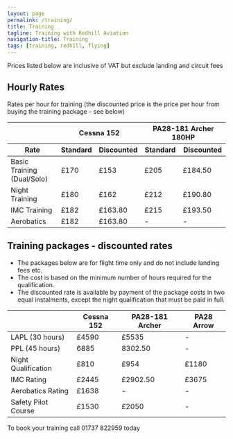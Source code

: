 ```yaml
---
layout: page
permalink: /training/
title: Training
tagline: Training with Redhill Aviation
navigation-title: Training
tags: [training, redhill, flying]
---
```


<div>Prices listed below are inclusive of VAT but exclude landing and circuit fees</div>

<h2>Hourly Rates</h2>

<div>Rates per hour for training (the discounted price is the price per hour from buying the training package - see below)</div>
<table class="prices-table training-hourly-rates">
    <thead>
        <tr>
            <th></th>
            <th colspan="2">Cessna 152</th>
            <th colspan="2">PA28-181 Archer 180HP</th>
        </tr>
        <tr>
            <th>Rate</th>
            <th>Standard</th>
            <th>Discounted</th>
            <th>Standard</th>
            <th>Discounted</th>
        </tr>
    </thead>
    <tbody>
        <tr>
            <td>Basic Training (Dual/Solo)</td>
            <td>£170</td>
            <td>£153</td>
            <td>£205</td>
            <td>£184.50</td>
        </tr>
        <tr>
            <td>Night Training</td>
            <td>£180</td>
            <td>£162</td>
            <td>£212</td>
            <td>£190.80</td>
        </tr>
        <tr>
            <td>IMC Training</td>
            <td>£182</td>
            <td>£163.80</td>
            <td>£215</td>
            <td>£193.50</td>
        </tr>
        <tr>
            <td>Aerobatics</td>
            <td>£182</td>
            <td>£163.80</td>
            <td>-</td>
            <td>-</td>
        </tr>
    </tbody>

</table>

<h2>Training packages - discounted rates</h2>
<div><ul><li>The packages below are for flight time only and do not include landing fees etc.</li>
 <li>The cost is based on the minimum number of hours required for the qualification.</li>
  <li>The discounted rate is available by payment of the package costs in two equal instalments, except the night qualification that must be paid in full.</li>
  </ul>
  </div>
<table class="prices-table training-discounts">
    <thead>
        <tr>
            <th></th>
            <th>Cessna 152</th>
            <th>PA28-181 Archer</th>
            <th>PA28 Arrow</th>
        </tr>
    </thead>  
    <tbody>
        <tr>
            <td>LAPL (30 hours)</td>
            <td>£4590</td>
            <td>£5535</td>
            <td>-</td>
        </tr>
        <tr>
            <td>PPL (45 hours)</td>
            <td>6885</td>
            <td>8302.50</td>
            <td>-</td>
        </tr>
        <tr>
            <td>Night Qualification</td>
            <td>£810</td>
            <td>£954</td>
            <td>£1180</td>
        </tr>
        <tr>
            <td>IMC Rating</td>
            <td>£2445</td>
            <td>£2902.50</td>
            <td>£3675</td>
        </tr>
        <tr>
            <td>Aerobatics Rating</td>
            <td>£1638</td>
            <td>-</td>
            <td>-</td>
        </tr>
        <tr>
            <td>Safety Pilot Course</td>
            <td>£1530</td>
            <td>£2050</td>
            <td>-</td>
        </tr>
    </tbody>

</table>

<div>
<p>
To book your training call 01737 822959 today
</p>
</div>